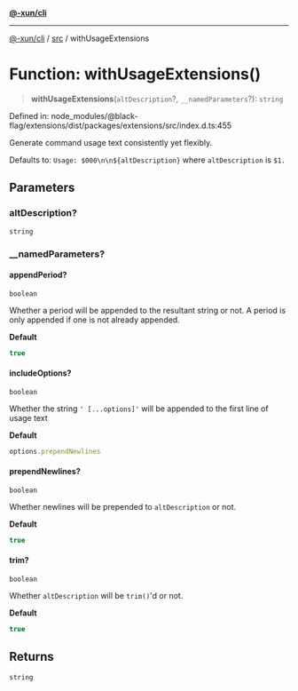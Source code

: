 [**@-xun/cli**](../../README.md)

***

[@-xun/cli](../../README.md) / [src](../README.md) / withUsageExtensions

# Function: withUsageExtensions()

> **withUsageExtensions**(`altDescription`?, `__namedParameters`?): `string`

Defined in: node\_modules/@black-flag/extensions/dist/packages/extensions/src/index.d.ts:455

Generate command usage text consistently yet flexibly.

Defaults to: `Usage: $000\n\n${altDescription}` where `altDescription` is
`$1.`

## Parameters

### altDescription?

`string`

### \_\_namedParameters?

#### appendPeriod?

`boolean`

Whether a period will be appended to the resultant string or not. A
period is only appended if one is not already appended.

**Default**

```ts
true
```

#### includeOptions?

`boolean`

Whether the string `' [...options]'` will be appended to the first line of usage text

**Default**

```ts
options.prependNewlines
```

#### prependNewlines?

`boolean`

Whether newlines will be prepended to `altDescription` or not.

**Default**

```ts
true
```

#### trim?

`boolean`

Whether `altDescription` will be `trim()`'d or not.

**Default**

```ts
true
```

## Returns

`string`
